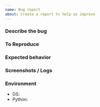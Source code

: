 ```yaml
---
name: Bug report
about: Create a report to help us improve
---
```


### Describe the bug

### To Reproduce

### Expected behavior

### Screenshots / Logs

### Environment
- OS:
- Python:

